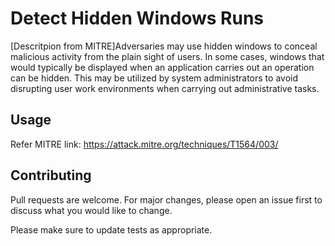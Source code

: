 # Detect Hidden Windows Runs

[Descritpion from MITRE]Adversaries may use hidden windows to conceal malicious activity from the plain sight of users. In some cases, windows that would typically be displayed when an application carries out an operation can be hidden. This may be utilized by system administrators to avoid disrupting user work environments when carrying out administrative tasks.

## Usage

Refer MITRE link: https://attack.mitre.org/techniques/T1564/003/ 

## Contributing
Pull requests are welcome. For major changes, please open an issue first to discuss what you would like to change.

Please make sure to update tests as appropriate.